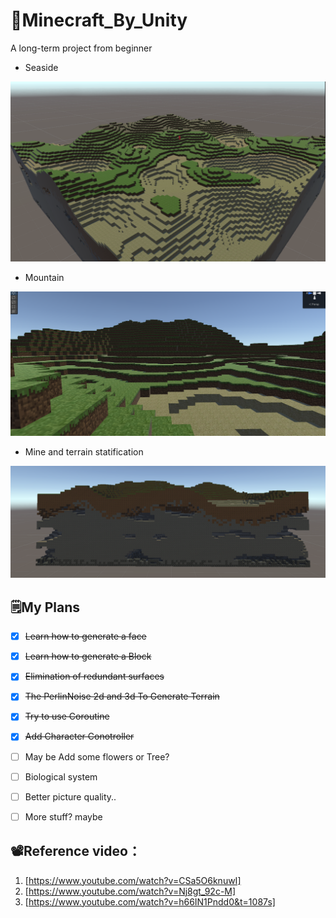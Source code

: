 # 👻Minecraft_By_Unity
A long-term project from beginner

- Seaside
<img src="https://github.com/MuaCherish/Minecraft_By_Unity/blob/master/Pictures/1.png" width="600px">

- Mountain
<img src="https://github.com/MuaCherish/Minecraft_By_Unity/blob/master/Pictures/3.png" width="600px">

- Mine and terrain statification
<img src="https://github.com/MuaCherish/Minecraft_By_Unity/blob/master/Pictures/2.png" width="600px">

## 🗒️My Plans
- [X] ~~Learn how to generate a face~~
- [X] ~~Learn how to generate a Block~~
- [X] ~~Elimination of redundant surfaces~~
- [X] ~~The PerlinNoise 2d and 3d To Generate Terrain~~
- [X] ~~Try to use Coroutine~~
- [X] ~~Add Character Conotroller~~
- [ ] May be Add some flowers or Tree?
- [ ] Biological system
- [ ] Better picture quality..
- [ ] More stuff? maybe


## 📽️Reference video：
1. [https://www.youtube.com/watch?v=CSa5O6knuwI]
2. [https://www.youtube.com/watch?v=Nj8gt_92c-M]
3. [https://www.youtube.com/watch?v=h66IN1Pndd0&t=1087s]
